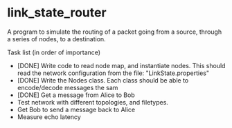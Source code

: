 # link_state_router
A program to simulate the routing of a packet going from a source, through a series of nodes, to a destination.

Task list (in order of importance)
  - [DONE] Write code to read node map, and instantiate nodes. This should read the network configuration from the file: "LinkState.properties"
  - [DONE] Write the Nodes class. Each class should be able to encode/decode messages the sam
  - [DONE] Get a message from Alice to Bob
  - Test network with different topologies, and filetypes.
  - Get Bob to send a message back to Alice
  - Measure echo latency
